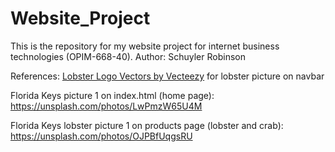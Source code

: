 # Website_Project
This is the repository for my website project for internet business technologies (OPIM-668-40).
Author: Schuyler Robinson

References:
<a href="https://www.vecteezy.com/free-vector/lobster-logo">Lobster Logo Vectors by Vecteezy</a>  for lobster picture on navbar

Florida Keys picture 1 on index.html (home page): https://unsplash.com/photos/LwPmzW65U4M

Florida Keys lobster picture 1 on products page (lobster and crab): https://unsplash.com/photos/OJPBfUqgsRU
